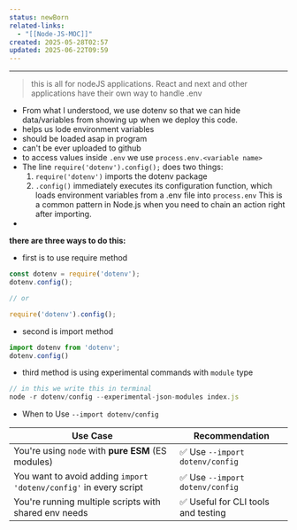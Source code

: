 ```yaml
---
status: newBorn
related-links:
  - "[[Node-JS-MOC]]"
created: 2025-05-28T02:57
updated: 2025-06-22T09:59
---
```

---

> this is all for nodeJS applications. React and next and other applications have their own way to handle .env
- From what I understood, we use dotenv so that we can hide data/variables from showing up when we deploy this code.
- helps us lode environment variables
- should be loaded asap in program
- can't be ever uploaded to github
- to access values inside `.env` we use `process.env.<variable name>`
- The line `require('dotenv').config();` does two things:
	1. `require('dotenv')` imports the dotenv package
	2. `.config()` immediately executes its configuration function, which loads environment variables from a .env file into `process.env`
	This is a common pattern in Node.js when you need to chain an action right after importing.
- 

**there are three ways to do this:**
- first is to use require method
```js
const dotenv = require('dotenv');
dotenv.config();

// or 

require('dotenv').config();

```

- second is import method
```js
import dotenv from 'dotenv';
dotenv.config()
```

- third method is using experimental commands with `module` type
```js
// in this we write this in terminal
node -r dotenv/config --experimental-json-modules index.js
```

  -  When to Use `--import dotenv/config`

|Use Case|Recommendation|
|---|---|
|You're using `node` with **pure ESM** (ES modules)|✅ Use `--import dotenv/config`|
|You want to avoid adding `import 'dotenv/config'` in every script|✅ Use `--import dotenv/config`|
|You're running multiple scripts with shared env needs|✅ Useful for CLI tools and testing|

